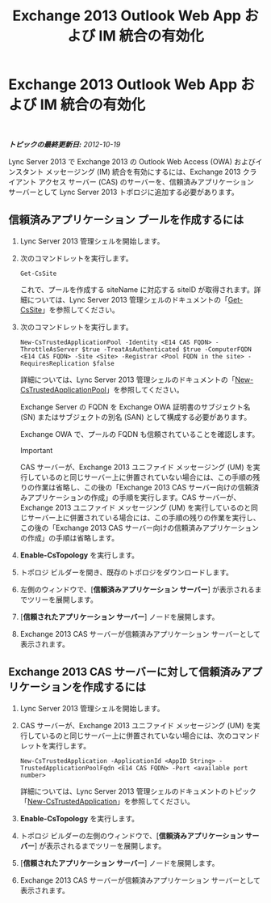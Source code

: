 ﻿---
title: Exchange 2013 Outlook Web App および IM 統合の有効化
TOCTitle: Exchange 2013 Outlook Web App および IM 統合の有効化
ms:assetid: 44d08cf0-b17d-46e1-a4f0-fcc2fe96a958
ms:mtpsurl: https://technet.microsoft.com/ja-jp/library/JJ204857(v=OCS.15)
ms:contentKeyID: 48271933
ms.date: 05/19/2016
mtps_version: v=OCS.15
ms.translationtype: HT
---

# Exchange 2013 Outlook Web App および IM 統合の有効化

 

_**トピックの最終更新日:** 2012-10-19_

Lync Server 2013 で Exchange 2013 の Outlook Web Access (OWA) およびインスタント メッセージング (IM) 統合を有効にするには、Exchange 2013 クライアント アクセス サーバー (CAS) のサーバーを、信頼済みアプリケーション サーバーとして Lync Server 2013 トポロジに追加する必要があります。

## 信頼済みアプリケーション プールを作成するには

1.  Lync Server 2013 管理シェルを開始します。

2.  次のコマンドレットを実行します。
    
        Get-CsSite
    
    これで、プールを作成する siteName に対応する siteID が取得されます。詳細については、Lync Server 2013 管理シェルのドキュメントの「[Get-CsSite](https://docs.microsoft.com/en-us/powershell/module/skype/Get-CsSite)」を参照してください。

3.  次のコマンドレットを実行します。
    
        New-CsTrustedApplicationPool -Identity <E14 CAS FQDN> -ThrottleAsServer $true -TreatAsAuthenticated $true -ComputerFQDN <E14 CAS FQDN> -Site <Site> -Registrar <Pool FQDN in the site> -RequiresReplication $false
    
    詳細については、Lync Server 2013 管理シェルのドキュメントの「[New-CsTrustedApplicationPool](new-cstrustedapplicationpool.md)」を参照してください。
    
    Exchange Server の FQDN を Exchange OWA 証明書のサブジェクト名 (SN) またはサブジェクトの別名 (SAN) として構成する必要があります。
    
    Exchange OWA で、プールの FQDN も信頼されていることを確認します。
    

    > [!IMPORTANT]
    > CAS サーバーが、Exchange 2013 ユニファイド メッセージング (UM) を実行しているのと同じサーバー上に併置されていない場合には、この手順の残りの作業は省略し、この後の「Exchange 2013 CAS サーバー向けの信頼済みアプリケーションの作成」の手順を実行します。CAS サーバーが、Exchange 2013 ユニファイド メッセージング (UM) を実行しているのと同じサーバー上に併置されている場合には、この手順の残りの作業を実行し、この後の「Exchange 2013 CAS サーバー向けの信頼済みアプリケーションの作成」の手順は省略します。



4.  **Enable-CsTopology** を実行します。

5.  トポロジ ビルダーを開き、既存のトポロジをダウンロードします。

6.  左側のウィンドウで、\[**信頼済みアプリケーション サーバー**\] が表示されるまでツリーを展開します。

7.  \[**信頼されたアプリケーション サーバー**\] ノードを展開します。

8.  Exchange 2013 CAS サーバーが信頼済みアプリケーション サーバーとして表示されます。

## Exchange 2013 CAS サーバーに対して信頼済みアプリケーションを作成するには

1.  Lync Server 2013 管理シェルを開始します。

2.  CAS サーバーが、Exchange 2013 ユニファイド メッセージング (UM) を実行しているのと同じサーバー上に併置されていない場合には、次のコマンドレットを実行します。
    
        New-CsTrustedApplication -ApplicationId <AppID String> -TrustedApplicationPoolFqdn <E14 CAS FQDN> -Port <available port number>
    
    詳細については、Lync Server 2013 管理シェルのドキュメントのトピック「[New-CsTrustedApplication](new-cstrustedapplication.md)」を参照してください。

3.  **Enable-CsTopology** を実行します。

4.  トポロジ ビルダーの左側のウィンドウで、\[**信頼済みアプリケーション サーバー**\] が表示されるまでツリーを展開します。

5.  \[**信頼されたアプリケーション サーバー**\] ノードを展開します。

6.  Exchange 2013 CAS サーバーが信頼済みアプリケーション サーバーとして表示されます。

